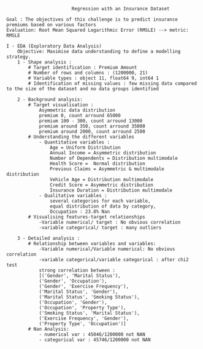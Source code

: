                             Regression with an Insurance Dataset

    Goal : The objectives of this challenge is to predict insurance premiums based on various factors
    Evaluation: Root Mean Squared Logarithmic Error (RMSLE) --> metric: RMSLE 

    I - EDA (Exploratory Data Analysis)
        Objective: Maximise data understanding to define a modelling strategy.
        1 - Shape analysis : 
            # Target identification : Premium Amount
            # Number of rows and columns : (1200000, 21)
            # Variable types : object 11, float64 9, int64 1
            # Identification of missing values : few missing data compared to the size of the dataset and no data groups identified

        2 - Background analysis:
            # Target visualisation : 
                Asymmetric data distribution
                premium 0, count arround 65000 
                premium 100 - 300, count arround 13000
                premium around 350, count arround 35000
                premium around 2000, count arround 2500 
            # Understanding the different variables
                - Quantitative variables : 
                    Age = Uniform Distribution
                    Annual Income = Asymmetric distribution
                    Number of Dependents = Distribution multimodale
                    Health Score =  Normal distribution
                    Previous Claims = Asymmetric & multimodale distribution
                    Vehicle Age = Distribution multimodale
                    Credit Score = Asymmetric distribution
                    Insurance Duration = Distribution multimodale
                - Qualitative variables : 
                    several categories for each variable, 
                    equal distribution of data by category, 
                    Occupation : 23.8% Nan
            # Visualising features-target relationships
                -Variable numerical/ target : No obvious correlation
                -variable categorical/ target : many outliers

        3 - Detailed analysis :
            # Relationship between variables and variables:
                -Variable numerical/Variable numerical: No obvious correlation
                -variable categorical/variable categorical : after chi2 test
                strong correlation between : 
                [('Gender', 'Marital Status'), 
                ('Gender', 'Occupation'), 
                ('Gender', 'Exercise Frequency'), 
                ('Marital Status', 'Gender'), 
                ('Marital Status', 'Smoking Status'), 
                ('Occupation', 'Gender'), 
                ('Occupation', 'Property Type'), 
                ('Smoking Status', 'Marital Status'), 
                ('Exercise Frequency', 'Gender'), 
                ('Property Type', 'Occupation')]
            # Nan Analysis:
                - numerical var : 45046/1200000 not NAN
                - categorical var : 45746/1200000 not NAN
                
            